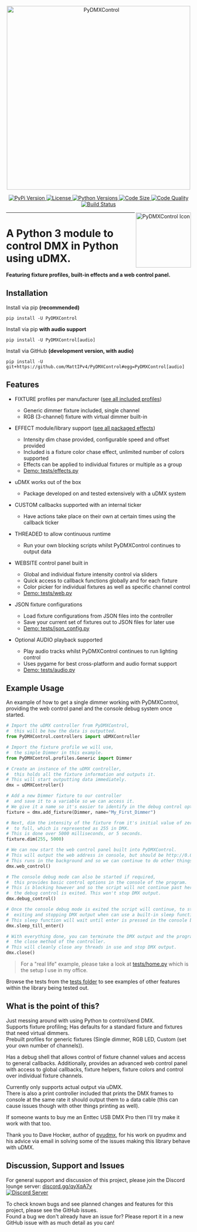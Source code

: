 <p align="center">
    <img src="https://raw.githubusercontent.com/MattIPv4/PyDMXControl/master/brand/PyDMXControl-500x60.png" alt="PyDMXControl" width="500"/>
</p>

<p align="center">
    <a href="https://pypi.org/project/PyDMXControl/">
        <img src="https://img.shields.io/pypi/v/PyDMXControl.svg?style=flat-square&colorB=4a89dc" alt="PyPi Version">
    </a>
    <a href="https://github.com/MattIPv4/PyDMXControl/tree/master/LICENSE">
        <img src="https://img.shields.io/pypi/l/PyDMXControl.svg?style=flat-square&colorB=4a89dc" alt="License">
    </a>
    <a href="https://pypi.org/project/PyDMXControl/">
        <img src="https://img.shields.io/pypi/pyversions/PyDMXControl.svg?style=flat-square&colorB=4a89dc" alt="Python Versions">
    </a>
    <a href="https://github.com/MattIPv4/PyDMXControl/tree/master/PyDMXControl">
        <img src="https://img.shields.io/github/languages/code-size/MattIPv4/PyDMXControl.svg?style=flat-square&colorB=4a89dc" alt="Code Size">
    </a>
    <a href="https://scrutinizer-ci.com/g/MattIPv4/PyDMXControl/">
        <img src="https://img.shields.io/scrutinizer/g/MattIPv4/PyDMXControl.svg?style=flat-square&colorB=4a89dc" alt="Code Quality">
    </a>
    <a href="https://scrutinizer-ci.com/g/MattIPv4/PyDMXControl/">
        <img src="https://img.shields.io/scrutinizer/build/g/MattIPv4/PyDMXControl.svg?style=flat-square" alt="Build Status">
    </a>
</p>

<img src="https://raw.githubusercontent.com/MattIPv4/PyDMXControl/master/brand/PyDMXControl_icon-500x500.png" alt="PyDMXControl Icon" align="right" width="150"/>

----

# A Python 3 module to control DMX in Python using uDMX.

**Featuring fixture profiles, built-in effects and a web control panel.**

## Installation

Install via pip **(recommended)**

    pip install -U PyDMXControl
    
Install via pip **with audio support**

    pip install -U PyDMXControl[audio]
    
Install via GitHub **(development version, with audio)**

    pip install -U git+https://github.com/MattIPv4/PyDMXControl#egg=PyDMXControl[audio]

## Features

* FIXTURE profiles per manufacturer ([see all included profiles](https://github.com/MattIPv4/PyDMXControl/tree/master/PyDMXControl/profiles))
    * Generic dimmer fixture included, single channel
    * RGB (3-channel) fixture with virtual dimmer built-in


* EFFECT module/library support ([see all packaged effects](https://github.com/MattIPv4/PyDMXControl/tree/master/PyDMXControl/effects))
    * Intensity dim chase provided, configurable speed and offset provided
    * Included is a fixture color chase effect, unlimited number of colors supported
    * Effects can be applied to individual fixtures or multiple as a group
    * [Demo: tests/effects.py](https://github.com/MattIPv4/PyDMXControl/blob/master/tests/effects.py)
  
  
* uDMX works out of the box
    * Package developed on and tested extensively with a uDMX system
  
  
* CUSTOM callbacks supported with an internal ticker
    * Have actions take place on their own at certain times using the callback ticker
  
  
* THREADED to allow continuous runtime
    * Run your own blocking scripts whilst PyDMXControl continues to output data
  
  
* WEBSITE control panel built in
    * Global and individual fixture intensity control via sliders
    * Quick access to callback functions globally and for each fixture
    * Color picker for individual fixtures as well as specific channel control
    * [Demo: tests/web.py](https://github.com/MattIPv4/PyDMXControl/blob/master/tests/web.py)
  
 
* JSON fixture configurations
    * Load fixture configurations from JSON files into the controller
    * Save your current set of fixtures out to JSON files for later use
    * [Demo: tests/json_config.py](https://github.com/MattIPv4/PyDMXControl/blob/master/tests/json_config.py)
  

* Optional AUDIO playback supported
    * Play audio tracks whilst PyDMXControl continues to run lighting control
    * Uses pygame for best cross-platform and audio format support
    * [Demo: tests/audio.py](https://github.com/MattIPv4/PyDMXControl/blob/master/tests/audio.py)

## Example Usage

An example of how to get a single dimmer working with PyDMXControl, 
providing the web control panel and the console debug system once started.

```python
# Import the uDMX controller from PyDMXControl,
#  this will be how the data is outputted.
from PyDMXControl.controllers import uDMXController

# Import the fixture profile we will use,
#  the simple Dimmer in this example.
from PyDMXControl.profiles.Generic import Dimmer

# Create an instance of the uDMX controller, 
#  this holds all the fixture information and outputs it.
# This will start outputting data immediately.
dmx = uDMXController()

# Add a new Dimmer fixture to our controller
#  and save it to a variable so we can access it.
# We give it a name so it's easier to identify in the debug control options.
fixture = dmx.add_fixture(Dimmer, name="My_First_Dimmer")

# Next, dim the intensity of the fixture from it's initial value of zero
#  to full, which is represented as 255 in DMX.
# This is done over 5000 milliseconds, or 5 seconds.
fixture.dim(255, 5000)

# We can now start the web control panel built into PyDMXControl.
# This will output the web address in console, but should be http://0.0.0.0:8080
# This runs in the background and so we can continue to do other things still.
dmx.web_control()

# The console debug mode can also be started if required,
#  this provides basic control options in the console of the program.
# This is blocking however and so the script will not continue past here until
#  the debug control is exited. This won't stop DMX output.
dmx.debug_control()

# Once the console debug mode is exited the script will continue, to stop it
#  exiting and stopping DMX output when can use a built-in sleep function.
# This sleep function will wait until enter is pressed in the console before continuing.
dmx.sleep_till_enter()

# With everything done, you can terminate the DMX output and the program by calling
#  the close method of the controller.
# This will cleanly close any threads in use and stop DMX output.
dmx.close()

```

> For a "real life" example, please take a look at [tests/home.py](https://github.com/MattIPv4/PyDMXControl/tree/master/tests/home.py) which is the setup I use in my office.

Browse the tests from the [tests folder](https://github.com/MattIPv4/PyDMXControl/tree/master/tests/) to see examples of other features within the library being tested out.

## What is the point of this?

Just messing around with using Python to control/send DMX.\
Supports fixture profiling; Has defaults for a standard fixture and fixtures that need virtual dimmers.\
Prebuilt profiles for generic fixtures (Single dimmer, RGB LED, Custom (set your own number of channels)).

Has a debug shell that allows control of fixture channel values and access to general callbacks. Additionally, provides 
an advanced web control panel with access to global callbacks, fixture helpers, fixture colors and control over 
individual fixture channels.

Currently only supports actual output via uDMX.\
There is also a print controller included that prints the DMX frames to console at the same rate it should output them
 to a data cable (this can cause issues though with other things printing as well).

If someone wants to buy me an Enttec USB DMX Pro then I'll try make it work with that too.

Thank you to Dave Hocker, author of [pyudmx](https://github.com/dhocker/udmx-pyusb/), for his work on pyudmx and his
 advice via email in solving some of the issues making this library behave with uDMX.

## Discussion, Support and Issues

For general support and discussion of this project, please join the Discord lounge server:
 [discord.gg/qyXqA7y](https://discord.gg/qyXqA7y) \
[![Discord Server](https://discordapp.com/api/guilds/204663881799303168/widget.png?style=banner2)](https://discord.gg/qyXqA7y)

To check known bugs and see planned changes and features for this project, please see the GitHub issues.\
Found a bug we don't already have an issue for? Please report it in a new GitHub issue with as much detail as you can!
